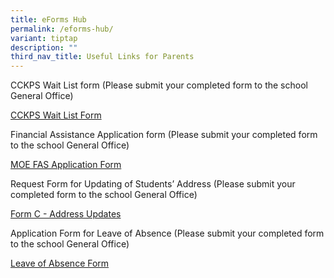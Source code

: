 ```yaml
---
title: eForms Hub
permalink: /eforms-hub/
variant: tiptap
description: ""
third_nav_title: Useful Links for Parents
---
```

<p>CCKPS Wait List form (Please submit your completed form to the school
General Office)</p>
<p><a href="/files/Waitlist_Form.pdf" rel="noopener nofollow" target="_blank">CCKPS Wait List Form</a>
</p>
<p></p>
<p>Financial Assistance Application form (Please submit your completed form
to the school General Office)</p>
<p><a href="/files/MOE_FAS_Application_Form.pdf" rel="noopener nofollow" target="_blank">MOE FAS Application Form</a>
</p>
<p></p>
<p>Request Form for Updating of Students’ Address (Please submit your completed
form to the school General Office)</p>
<p><a href="/files/Form_C__Address_Updates_.pdf" rel="noopener nofollow" target="_blank">Form C - Address Updates</a>
</p>
<p></p>
<p>Application Form for Leave of Absence (Please submit your completed form
to the school General Office)</p>
<p><a href="/files/LOA_form.pdf" rel="noopener nofollow" target="_blank">Leave of Absence Form</a>
</p>